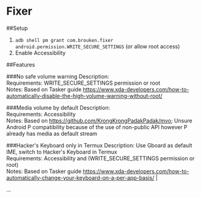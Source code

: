 # Fixer

##Setup

1. ``adb shell pm grant com.brouken.fixer android.permission.WRITE_SECURE_SETTINGS`` (or allow root access)
2. Enable Accessibility

##Features

###No safe volume warning
Description: <br>
Requirements: WRITE_SECURE_SETTINGS permission or root<br>
Notes: Based on Tasker guide https://www.xda-developers.com/how-to-automatically-disable-the-high-volume-warning-without-root/

###Media volume by default
Description: <br>
Requirements: Accessibility<br>
Notes: Based on https://github.com/KrongKrongPadakPadak/mvo; Unsure Android P compatibility because of the use of non-public API however P already has media as default stream

###Hacker's Keyboard only in Termux
Description: Use Gboard as default IME, switch to Hacker's Keyboard in Termux<br>
Requirements: Accessibility and (WRITE_SECURE_SETTINGS permission or root)<br>
Notes: Based on Tasker guide https://www.xda-developers.com/how-to-automatically-change-your-keyboard-on-a-per-app-basis/ |

...